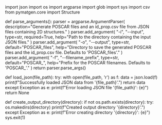 import json
import os
import argparse
import glob
import sys
import csv
from pymatgen.core import Structure

def parse_arguments():
    parser = argparse.ArgumentParser(
        description="Generate POSCAR files and an id_prop.csv file from JSON files containing 2D structures."
    )
    parser.add_argument(
        "-i",
        "--input",
        type=str,
        required=True,
        help="Path to the directory containing the input JSON files."
    )
    parser.add_argument(
        "-o",
        "--output",
        type=str,
        default="POSCAR_files",
        help="Directory to save the generated POSCAR files and the id_prop.csv file. Defaults to 'POSCAR_files'."
    )
    parser.add_argument(
        "-f",
        "--filename_prefix",
        type=str,
        default="POSCAR_",
        help="Prefix for the POSCAR filenames. Defaults to 'POSCAR_'."
    )
    return parser.parse_args()

def load_json(file_path):
    try:
        with open(file_path, 'r') as f:
            data = json.load(f)
        print(f"Successfully loaded JSON data from '{file_path}'.")
        return data
    except Exception as e:
        print(f"Error loading JSON file '{file_path}': {e}")
        return None

def create_output_directory(directory):
    if not os.path.exists(directory):
        try:
            os.makedirs(directory)
            print(f"Created output directory '{directory}'.")
        except Exception as e:
            print(f"Error creating directory '{directory}': {e}")
            sys.exit(1)
 

